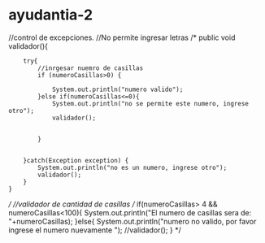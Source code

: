 # ayudantia-2
//control de excepciones.
    //No permite ingresar letras
    /*
    public void validador(){

        try{
            //inrgesar nuemro de casillas
            if (numeroCasillas>0) {

                System.out.println("numero valido");
            }else if(numeroCasillas<=0){
                System.out.println("no se permite este numero, ingrese otro");
                validador();


            }


        }catch(Exception exception) {
            System.out.println("no es un numero, ingrese otro");
            validador();
        }
    }
*/
    //validador de cantidad de casillas
    /*
      if(numeroCasillas>  4 && numeroCasillas<100){
            System.out.println("El numero de casillas sera de: "+numeroCasillas);
        }else{
            System.out.println("numero no valido, por favor ingrese el numero nuevamente ");
            //validador();
        }
     */
